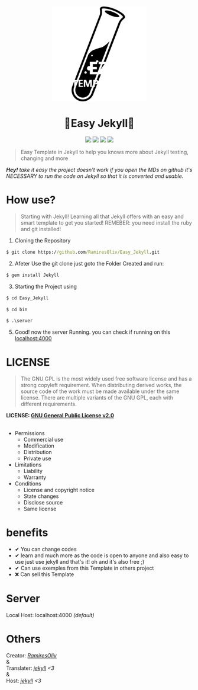 <p align="center"><img src="base/public/Assets/Images/Icons/Website_favicon.png"></p>

<h1 align="center"> 💎Easy Jekyll💎 </h1>

<p align="center"><img src="https://circleci.com/gh/RamiresOliv/Easy_Jekyll/tree/Website.svg?style=svg"> <img src="https://img.shields.io/github/license/RamiresOliv/Easy_Jekyll"> <img src="https://img.shields.io/gem/v/jekyll"> <img src="https://img.shields.io/github/checks-status/RamiresOliv/Easy_Jekyll/Website"></p>

> Easy Template in Jekyll to help you knows more about Jekyll testing, changing and more

_**Hey!** take it easy the project doesn't work if you open the MDs on github it's NECESSARY to run the code on Jekyll so that it is converted and usable._

# How use?

> Starting with Jekyll! Learning all that Jekyll offers with an easy and smart template to get you started!
> REMEBER: you need install the ruby and git installed!

1. Cloning the Repository

```cmd
$ git clone https://github.com/RamiresOliv/Easy_Jekyll.git
```

2. Afeter Use the git clone just goto the Folder Created and run:

```cmd
$ gem install Jekyll
```

3. Starting the Project using

```cmd
$ cd Easy_Jekyll
```

```cmd
$ cd bin
```

```cmd
$ .\server
```

5. Good! now the server Running. you can check if running on this [localhost:4000](localhost:4000)

<h1 aling="center">LICENSE</h1>

> The GNU GPL is the most widely used free software license and has a strong copyleft requirement. When distributing derived works, the source code of the work must be made available under the same license. There are multiple variants of the GNU GPL, each with different requirements.

**LICENSE: [GNU General Public License v2.0](LICENSE)**
<br><br>

- Permissions
  - Commercial use
  - Modification
  - Distribution
  - Private use
- Limitations
  - Liability
  - Warranty
- Conditions
  - License and copyright notice
  - State changes
  - Disclose source
  - Same license

# benefits

- ✔ You can change codes
- ✔ learn and much more as the code is open to anyone and also easy to use just use jekyll and that's it! oh and it's also free ;)
- ✔ Can use exemples from this Template in others project
- ❌ Can sell this Template

# Server

Local Host: localhost:4000 _(default)_

# Others

Creator: _[RamiresOliv](https://github.com/RamiresOliv)_
<br>&<br>
Translater: _[jekyll](https://jekyllrb.com) <3_
<br>&<br>Host: _[jekyll](https://github.com) <3_
